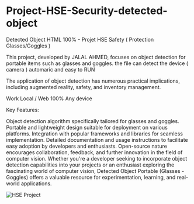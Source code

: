 # Project-HSE-Security-detected-object
Detected Object HTML 100% - Projet HSE Safety ( Protection Glasses/Goggles ) 

This project, developed by JALAL AHMED, focuses on object detection for portable items such as glasses and goggles. 
the file can detect the device  ( camera  ) automaric and easy to RUN

The application of object detection has numerous practical implications, including augmented reality, safety, and inventory management.

Work Local / Web 100% Any device 

Key Features:

Object detection algorithm specifically tailored for glasses and goggles.
Portable and lightweight design suitable for deployment on various platforms.
Integration with popular frameworks and libraries for seamless implementation.
Detailed documentation and usage instructions to facilitate easy adoption by developers and enthusiasts.
Open-source nature encourages collaboration, feedback, and further innovation in the field of computer vision.
Whether you're a developer seeking to incorporate object detection capabilities into your projects or an enthusiast exploring the fascinating world of computer vision, Detected Object Portable (Glasses - Goggles) offers a valuable resource for experimentation, learning, and real-world applications.

![HSE Project ](https://github.com/jalaluit21/Project-HSE-Security-detected-object/assets/135528868/cdc199ba-fc8f-45c4-b94e-f0208add1ec0)

